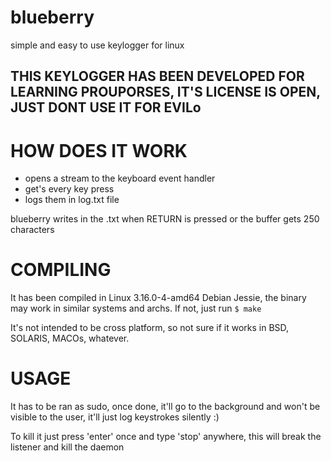 # blueberry
simple and easy to use keylogger for linux

## THIS KEYLOGGER HAS BEEN DEVELOPED FOR LEARNING PROUPORSES, IT'S LICENSE IS OPEN, JUST DONT USE IT FOR EVILo


# HOW DOES IT WORK
- opens a stream to the keyboard event handler
- get's every key press
- logs them in log.txt file

blueberry writes in the .txt when RETURN is pressed or the buffer gets 250 characters

# COMPILING
It has been compiled in Linux 3.16.0-4-amd64 Debian Jessie, the binary may work in similar systems and archs.
If not, just run `$ make`

It's not intended to be cross platform, so not sure if it works in BSD, SOLARIS, MACOs, whatever.

# USAGE
It has to be ran as sudo, once done, it'll go to the background and won't be visible to the user, it'll just
log keystrokes silently :)

To kill it just press 'enter' once and type 'stop' anywhere, this will break the listener and kill the daemon
